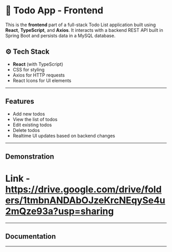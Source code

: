 # 📝 Todo App - Frontend

This is the **frontend** part of a full-stack Todo List application built using **React**, **TypeScript**, and **Axios**. It interacts with a backend REST API built in Spring Boot and persists data in a MySQL database.

## ⚙️ Tech Stack

-  **React** (with TypeScript)
-  CSS for styling
-  Axios for HTTP requests
-  React Icons for UI elements

---

##  Features

- Add new todos
- View the list of todos
- Edit existing todos
- Delete todos
- Realtime UI updates based on backend changes

---

## Demonstration 

Link - https://drive.google.com/drive/folders/1tmbnANDAbOJzeKrcNEqySe4u2mQze93a?usp=sharing
=======
---
## Documentation  

---
